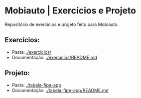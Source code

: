 # Mobiauto | Exercícios e Projeto

Repositório de exercícios e projeto feito para Mobiauto.

## Exercícios:

- Pasta: [./exercicios/](./exercicios/)
- Documentação: [./exercicios/README.md](./exercicios/README.md)

## Projeto:

- Pasta: [./tabela-fipe-app](./tabela-fipe-app)
- Documentação: [./tabela-fipe-app/README.md](./tabela-fipe-app/README.md)
